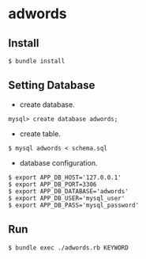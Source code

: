 # adwords

## Install

```
$ bundle install
```

## Setting Database

- create database.

```
mysql> create database adwords;
```

- create table.

```
$ mysql adwords < schema.sql
```

- database configuration.

```
$ export APP_DB_HOST='127.0.0.1'
$ export APP_DB_PORT=3306
$ export APP_DB_DATABASE='adwords'
$ export APP_DB_USER='mysql_user'
$ export APP_DB_PASS='mysql_password'
```

## Run

```
$ bundle exec ./adwords.rb KEYWORD
```
